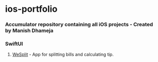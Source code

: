 # ios-portfolio

### Accumulator repository containing all iOS projects - Created by Manish Dhameja


### SwiftUI

 1. [WeSplit](https://github.com/manish-d/ios-portfolio/tree/main/swiftui/projects/WeSplit) - App for splitting bills and calculating tip.

